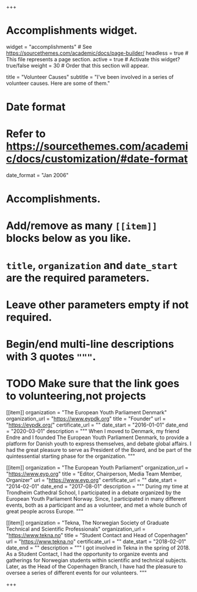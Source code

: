 +++
# Accomplishments widget.
widget = "accomplishments"  # See https://sourcethemes.com/academic/docs/page-builder/
headless = true  # This file represents a page section.
active = true  # Activate this widget? true/false
weight = 30  # Order that this section will appear.

title = "Volunteer Causes"
subtitle = "I've been involved in a series of volunteer causes. Here are some of them."

# Date format
#   Refer to https://sourcethemes.com/academic/docs/customization/#date-format
date_format = "Jan 2006"

# Accomplishments.
#   Add/remove as many `[[item]]` blocks below as you like.
#   `title`, `organization` and `date_start` are the required parameters.
#   Leave other parameters empty if not required.
#   Begin/end multi-line descriptions with 3 quotes `"""`.
# TODO Make sure that the link goes to volunteering,not projects
[[item]]
  organization = "The European Youth Parliament Denmark"
  organization_url = "https://www.eypdk.org"
  title = "Founder"
  url = "https://eypdk.org/"
  certificate_url = ""
  date_start = "2016-01-01"
  date_end = "2020-03-01"
  description = """
  When I moved to Denmark, my friend Endre and I founded The European Youth Parliament Denmark, to provide a platform for Danish youth to express themselves, and debate global affairs.
  I had the great pleasure to serve as President of the Board, and be part of the quintessential starting phase for the organization. 
  """

[[item]]
  organization = "The European Youth Parliament"
  organization_url = "https://www.eyp.org"
  title = "Editor, Chairperson, Media Team Member, Organizer"
  url = "https://www.eyp.org"
  certificate_url = ""
  date_start = "2014-02-01"
  date_end = "2017-08-01"
  description = """
  During my time at Trondheim Cathedral School, I participated in a debate organized by the European Youth Parliament Norway. 
  Since, I participated in many different events, both as a participant and as a volunteer, and met a whole bunch of great people across Europe.
  """

[[item]]
  organization = "Tekna, The Norwegian Society of Graduate Technical and Scientific Professionals"
  organization_url = "https://www.tekna.no"
  title = "Student Contact and Head of Copenhagen"
  url = "https://www.tekna.no"
  certificate_url = ""
  date_start = "2018-02-01"
  date_end = ""
  description = """
  I got involved in Tekna in the spring of 2018. 
  As a Student Contact, I had the opportunity to organize events and gatherings for Norwegian students within scientific and technical subjects.
  Later, as the Head of the Copenhagen Branch, I have had the pleasure to oversee a series of different events for our volunteers. 
  """


+++


